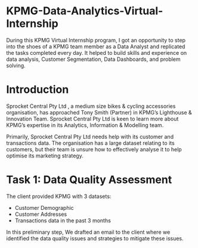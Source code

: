 # KPMG-Data-Analytics-Virtual-Internship
During this KPMG Virtual Internship program, I got an opportunity to step into the shoes of a KPMG team member as a Data Analyst and replicated the tasks completed every day. It helped to build skills and experience on data analysis, Customer Segmentation, Data Dashboards, and problem solving.
# Introduction
Sprocket Central Pty Ltd , a medium size bikes & cycling accessories organisation, has approached Tony Smith (Partner) in KPMG’s Lighthouse & Innovation Team. Sprocket Central Pty Ltd  is keen to learn more about KPMG’s expertise in its Analytics, Information & Modelling team. 

Primarily, Sprocket Central Pty Ltd needs help with its customer and transactions data. The organisation has a large dataset relating to its customers, but their team is unsure how to effectively analyse it to help optimise its marketing strategy.
# Task 1: Data Quality Assessment
The client provided KPMG with 3 datasets:
- Customer Demographic 
- Customer Addresses
- Transactions data in the past 3 months

In this preliminary step, We drafted an email to the client where we identified the data quality issues and strategies to mitigate these issues. 
